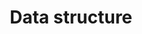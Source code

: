 ---
layout: posts_by_category
categories: data-structure
title: Data structure
permalink: /category/data-structure
---